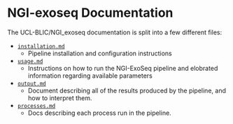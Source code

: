 # NGI-exoseq Documentation

The UCL-BLIC/NGI_exoseq documentation is split into a few different files:

* [`installation.md`](installation.md)
  * Pipeline installation and configuration instructions
* [`usage.md`](usage.md)
  * Instructions on how to run the NGI-ExoSeq pipeline and elobrated information regarding available parameters
* [`output.md`](output.md)
  * Document describing all of the results produced by the pipeline, and how to interpret them.
* [`processes.md`](processes.md)
  * Docs describing each process run in the pipeline.
